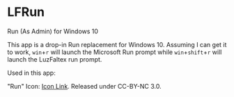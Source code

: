 # LFRun
Run (As Admin) for Windows 10

This app is a drop-in Run replacement for Windows 10. Assuming I can get it to work, `win`+`r` will launch the Microsoft Run prompt while `win`+`shift`+`r` will launch the LuzFaltex run prompt.

Used in this app:

"Run" Icon: [Icon Link](https://www.iconfinder.com/icons/97912/run_icon). Released under CC-BY-NC 3.0.